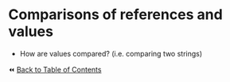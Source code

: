 # Comparisons of references and values
- How are values compared? (i.e. comparing two strings)

:rewind: [Back to Table of Contents](../README.md) <!-- BackToC -->
